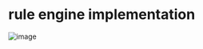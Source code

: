 # rule engine implementation
![image](https://user-images.githubusercontent.com/6773728/123499478-cecbed00-d654-11eb-96e5-f133d642a14b.png)
